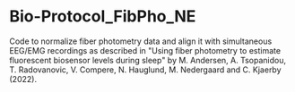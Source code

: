 # Bio-Protocol_FibPho_NE
Code to normalize fiber photometry data and align it with simultaneous EEG/EMG recordings as described in "Using fiber photometry to estimate fluorescent biosensor levels during sleep" by M. Andersen, A. Tsopanidou, T. Radovanovic, V. Compere, N. Hauglund, M. Nedergaard and C. Kjaerby (2022).
